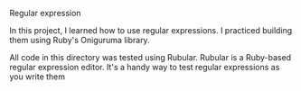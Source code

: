 Regular expression

In this project, I learned how to use regular expressions. I practiced building them using Ruby's Oniguruma library.

All code in this directory was tested using Rubular. Rubular is a Ruby-based regular expression editor. It's a handy way to test regular expressions as you write them
